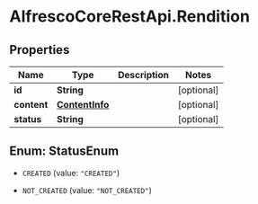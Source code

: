 # AlfrescoCoreRestApi.Rendition

## Properties
Name | Type | Description | Notes
------------ | ------------- | ------------- | -------------
**id** | **String** |  | [optional] 
**content** | [**ContentInfo**](ContentInfo.md) |  | [optional] 
**status** | **String** |  | [optional] 


<a name="StatusEnum"></a>
## Enum: StatusEnum


* `CREATED` (value: `"CREATED"`)

* `NOT_CREATED` (value: `"NOT_CREATED"`)




